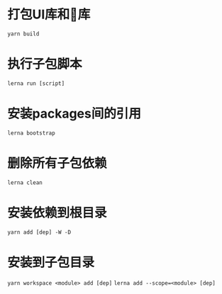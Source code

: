 # 打包UI库和🔧库
``yarn build``
# 执行子包脚本
``lerna run [script]``

# 安装packages间的引用
``lerna bootstrap``

# 删除所有子包依赖
``lerna clean``

# 安装依赖到根目录
``yarn add [dep] -W -D``

# 安装到子包目录
``yarn workspace <module> add [dep]``
``lerna add --scope=<module> [dep]``